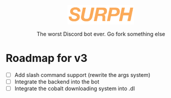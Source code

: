 <p align="center">
  <img alt="Light" src="./branding/wordmark.png" width="35%">
</p>
<p align="center">
  The worst Discord bot ever. Go fork something else
</p>

# Roadmap for v3
- [ ] Add slash command support (rewrite the args system)
- [ ] Integrate the backend into the bot
- [ ] Integrate the cobalt downloading system into .dl
